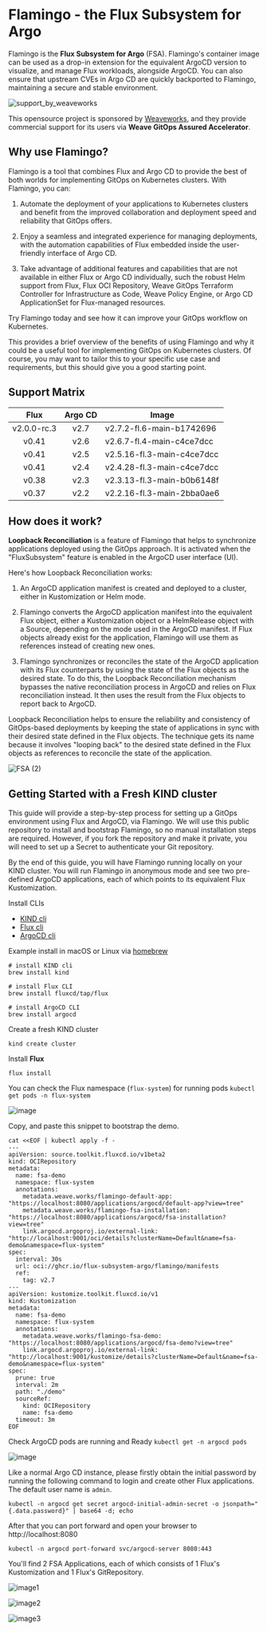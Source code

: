 # Flamingo - the Flux Subsystem for Argo

Flamingo is the **Flux Subsystem for Argo** (FSA). Flamingo's container image can be used as a drop-in extension for the equivalent ArgoCD version to visualize, and manage Flux workloads, alongside ArgoCD. You can also ensure that upstream CVEs in Argo CD are quickly backported to Flamingo, maintaining a secure and stable environment.

![support_by_weaveworks](https://github.com/flux-subsystem-argo/flamingo/assets/10666/41b3a990-d94a-4247-a015-b7486a76034f)

This opensource project is sponsored by [Weaveworks](https://www.weave.works/blog/weave-gitops-assured-accelerator-oss-with-enterprise-support), and they provide commercial support for its users via **Weave GitOps Assured Accelerator**.

## Why use Flamingo?

Flamingo is a tool that combines Flux and Argo CD to provide the best of both worlds for implementing GitOps on Kubernetes clusters. With Flamingo, you can:

1. Automate the deployment of your applications to Kubernetes clusters and benefit from the improved collaboration and deployment speed and reliability that GitOps offers.

2. Enjoy a seamless and integrated experience for managing deployments, with the automation capabilities of Flux embedded inside the user-friendly interface of Argo CD.

3. Take advantage of additional features and capabilities that are not available in either Flux or Argo CD individually, such the robust Helm support from Flux, Flux OCI Repository, Weave GitOps Terraform Controller for Infrastructure as Code, Weave Policy Engine, or Argo CD ApplicationSet for Flux-managed resources.

Try Flamingo today and see how it can improve your GitOps workflow on Kubernetes.

This provides a brief overview of the benefits of using Flamingo and why it could be a useful tool for implementing GitOps on Kubernetes clusters. Of course, you may want to tailor this to your specific use case and requirements, but this should give you a good starting point.

## Support Matrix

|Flux        | Argo CD | Image
|:----------:|:-------:|---------------------------
|v2.0.0-rc.3 | v2.7    | v2.7.2-fl.6-main-b1742696
|v0.41       | v2.6    | v2.6.7-fl.4-main-c4ce7dcc
|v0.41       | v2.5    | v2.5.16-fl.3-main-c4ce7dcc
|v0.41       | v2.4    | v2.4.28-fl.3-main-c4ce7dcc
|v0.38       | v2.3    | v2.3.13-fl.3-main-b0b6148f
|v0.37       | v2.2    | v2.2.16-fl.3-main-2bba0ae6

## How does it work?

**Loopback Reconciliation** is a feature of Flamingo that helps to synchronize applications deployed using the GitOps approach. It is activated when the "FluxSubsystem" feature is enabled in the ArgoCD user interface (UI).

Here's how Loopback Reconciliation works:

1. An ArgoCD application manifest is created and deployed to a cluster, either in Kustomization or Helm mode.

2. Flamingo converts the ArgoCD application manifest into the equivalent Flux object, either a Kustomization object or a HelmRelease object with a Source, depending on the mode used in the ArgoCD manifest. If Flux objects already exist for the application, Flamingo will use them as references instead of creating new ones.

3. Flamingo synchronizes or reconciles the state of the ArgoCD application with its Flux counterparts by using the state of the Flux objects as the desired state. To do this, the Loopback Reconciliation mechanism bypasses the native reconciliation process in ArgoCD and relies on Flux reconciliation instead. It then uses the result from the Flux objects to report back to ArgoCD.

Loopback Reconciliation helps to ensure the reliability and consistency of GitOps-based deployments by keeping the state of applications in sync with their desired state defined in the Flux objects. The technique gets its name because it involves "looping back" to the desired state defined in the Flux objects as references to reconcile the state of the application.

![FSA (2)](https://user-images.githubusercontent.com/10666/159503288-5faeda59-8b54-40f0-95ca-b46c22742e30.png)

## Getting Started with a Fresh KIND cluster

This guide will provide a step-by-step process for setting up a GitOps environment using Flux and ArgoCD, via Flamingo. We will use this public repository to install and bootstrap Flamingo, so no manual installation steps are required. However, if you fork the repository and make it private, you will need to set up a Secret to authenticate your Git repository.

By the end of this guide, you will have Flamingo running locally on your KIND cluster. You will run Flamingo in anonymous mode and see two pre-defined ArgoCD applications, each of which points to its equivalent Flux Kustomization.

Install CLIs
- [KIND cli](https://kind.sigs.k8s.io/docs/user/quick-start/#installation) 
- [Flux cli](https://fluxcd.io/docs/cmd/)
- [ArgoCD cli](https://argo-cd.readthedocs.io/en/stable/cli_installation/)

Example install in macOS or Linux via [homebrew](https://brew.sh/)

```shell
# install KIND cli
brew install kind

# install Flux CLI
brew install fluxcd/tap/flux

# install ArgoCD CLI
brew install argocd

```

Create a fresh KIND cluster

```shell
kind create cluster
```

Install **Flux**

```shell
flux install

```

You can check the Flux namespace (`flux-system`) for running pods `kubectl get pods -n flux-system`

![image](./images/kubectl-get-ns-flux-system.png)


Copy, and paste this snippet to bootstrap the demo.

```shell
cat <<EOF | kubectl apply -f -
---
apiVersion: source.toolkit.fluxcd.io/v1beta2
kind: OCIRepository
metadata:
  name: fsa-demo
  namespace: flux-system
  annotations:
    metadata.weave.works/flamingo-default-app: "https://localhost:8080/applications/argocd/default-app?view=tree"
    metadata.weave.works/flamingo-fsa-installation: "https://localhost:8080/applications/argocd/fsa-installation?view=tree"
    link.argocd.argoproj.io/external-link: "http://localhost:9001/oci/details?clusterName=Default&name=fsa-demo&namespace=flux-system"    
spec:
  interval: 30s
  url: oci://ghcr.io/flux-subsystem-argo/flamingo/manifests
  ref:
    tag: v2.7
---
apiVersion: kustomize.toolkit.fluxcd.io/v1
kind: Kustomization
metadata:
  name: fsa-demo
  namespace: flux-system
  annotations:
    metadata.weave.works/flamingo-fsa-demo: "https://localhost:8080/applications/argocd/fsa-demo?view=tree"
    link.argocd.argoproj.io/external-link: "http://localhost:9001/kustomize/details?clusterName=Default&name=fsa-demo&namespace=flux-system"
spec:
  prune: true
  interval: 2m
  path: "./demo"
  sourceRef:
    kind: OCIRepository
    name: fsa-demo
  timeout: 3m
EOF

```

Check ArgoCD pods are running and Ready `kubectl get -n argocd pods`

![image](./images/argocd-pods-ready.png)

Like a normal Argo CD instance, please firstly obtain the initial password by running the following command to login and create other Flux applications.
The default user name is `admin`.

```
kubectl -n argocd get secret argocd-initial-admin-secret -o jsonpath="{.data.password}" | base64 -d; echo
```

After that you can port forward and open your browser to http://localhost:8080

```
kubectl -n argocd port-forward svc/argocd-server 8080:443
```

You'll find 2 FSA Applications, each of which consists of 1 Flux's Kustomization and 1 Flux's GitRepository.

![image1](https://user-images.githubusercontent.com/10666/208858892-5e5d14d9-61c7-4c61-af29-1883e7137509.png)

![image2](https://user-images.githubusercontent.com/10666/208858840-fca56550-a2a1-4fff-829e-f1469e921c86.png)

![image3](https://user-images.githubusercontent.com/10666/208858784-9a508a5b-8d47-47d8-b5a5-0f9adaff72cf.png)
